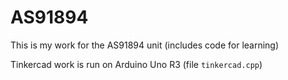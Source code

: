 # AS91894

This is my work for the AS91894 unit (includes code for learning)

Tinkercad work is run on Arduino Uno R3 (file `tinkercad.cpp`)
